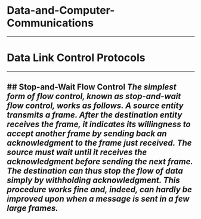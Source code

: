 # Data-and-Computer-Communications
----
# Data Link Control Protocols


----
**## Stop-and-Wait Flow Control**
*The simplest form of flow control, known as stop-and-wait flow control, works as
follows. A source entity transmits a frame. After the destination entity receives
the frame, it indicates its willingness to accept another frame by sending back an
acknowledgment to the frame just received. The source must wait until it receives
the acknowledgment before sending the next frame. The destination can thus stop
the flow of data simply by withholding acknowledgment. This procedure works fine
and, indeed, can hardly be improved upon when a message is sent in a few large frames.*
---
